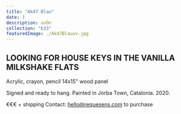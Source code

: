 ```yaml
---
title: "Ak47 Blau"
date: 1
description: uvOn
collection: "b33"
featuredImage: ./Ak47Blauuv.jpg
---
```


## LOOKING FOR HOUSE KEYS IN THE VANILLA MILKSHAKE FLATS 

Acrylic, crayon, pencil
14x15" wood panel

Signed and ready to hang.
Painted in Jorba Town, Catalonia. 2020.

€€€ + shipping
Contact: hello@requesens.com to purchase